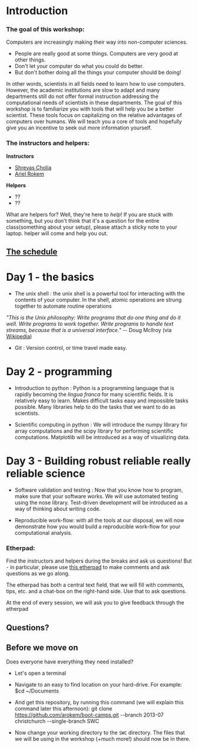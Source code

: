 # Introduction

### The goal of this workshop: 

Computers are increasingly making their way into non-computer sciences.

- People are really good at some things. Computers are very good at other things.
- Don't let your computer do what you could do better.
- But don't bother doing all the things your computer should be doing!

In other words, scientists in all fields need to learn how to use
computers. However, the academic institutions are slow to adapt and many
departments still do not offer formal instruction addressing the computational
needs of scientists in these departments. The goal of this workshop is to familiarize you with tools that will help you be a better scientist. These tools focus on capitalizing on the relative advantages of computers over humans. We will teach you a core of tools and hopefully give you an incentive to seek out more information yourself. 

### The instructors and helpers: 

**Instructors**
- [Shreyas Cholia](http://www.nersc.gov/about/nersc-staff/outreach-software-and-programming-group/shreyas-cholia/)
- [Ariel Rokem](http://arokem.org)

**Helpers**
- ??
- ?? 

What are helpers for? Well, they're here to *help*! If you are stuck with something, but you don't think that it's a question for the entire class(something about your setup), please attach a sticky note to your laptop. helper will come and help you out.

## [The schedule](http://arokem.github.io/boot-camps/2013-07-01-christchurch/#schedule)


# Day 1 - the basics

- The unix shell : the unix shell is a powerful tool for interacting with the contents of your computer. In the shell, atomic operations are strung together to automate routine operations

*"This is the Unix philosophy: Write programs that do one thing and do it well. Write programs to work together. Write programs to handle text streams, because that is a universal interface."* -- Doug Mcllroy (via [Wikipedia](http://en.wikipedia.org/wiki/Unix_philosophy))

- Git : Version control, or time travel made easy.

# Day 2 - programming 

- Introduction to python : Python is a programming language that is rapidly becoming the *lingua franca* for many scientific fields. It is relatively easy to learn. Makes difficult tasks easy and impossible tasks possible. Many libraries help to do the tasks that we want to do as scientists. 

- Scientific computing in python : We will introduce the numpy library for array computations and the scipy library for performing scientific computations. Matplotlib will be introduced as a way of visualizing data. 

# Day 3 - Building robust reliable really reliable science 

- Software validation and testing : Now that you know how to program, make sure that your software works. We will use automated testing using the nose library. Test-driven development will be introduced as a way of thinking about writing code. 

- Reproducible work-flow: with all the tools at our disposal, we will now demonstrate how you would build a reproducible work-flow for your computational analysis. 

### Etherpad: 
Find the instructors and helpers during the breaks and ask us questions! But - in particular, please use [this etherpad](https://etherpad.mozilla.org/swc-christchurch-072013) to make comments and ask questions as we go along.

The etherpad has both a central text field, that we will fill with comments, tips, etc. and a chat-box on the right-hand side. Use that to ask questions. 

At the end of every session, we will ask you to give feedback through the etherpad

## Questions?

## Before we move on

Does everyone have everything they need installed?

- Let's open a terminal
- Navigate to an easy to find location on your hard-drive. For example:
    $cd ~/Documents

- And get this repository, by running this command (we will explain this command later this afternoon):
	git clone https://github.com/arokem/boot-camps.git --branch 2013-07 christchurch  --single-branch SWC

- Now change your working directory to the `SWC` directory. The files that we will be using in the workshop (+much more!) should now be in there.
